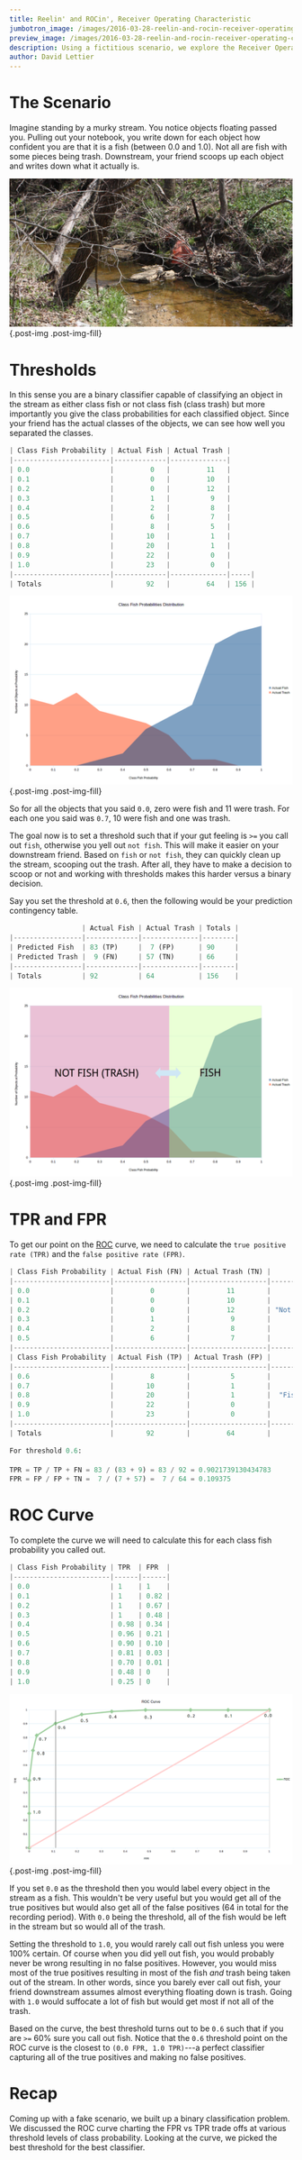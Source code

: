 ```yaml
---
title: Reelin' and ROCin', Receiver Operating Characteristic
jumbotron_image: /images/2016-03-28-reelin-and-rocin-receiver-operating-characteristic/jumbotron_image.jpg
preview_image: /images/2016-03-28-reelin-and-rocin-receiver-operating-characteristic/preview_image.jpg
description: Using a fictitious scenario, we explore the Receiver Operating Characteristic metric.
author: David Lettier
---
```


# The Scenario

Imagine standing by a murky stream. You notice objects floating passed you.
Pulling out your notebook, you write down for each object how confident you are that it is a fish (between 0.0 and 1.0).
Not all are fish with some pieces being trash. Downstream, your friend scoops up each object and writes down what it actually is.

![The Murky Stream](/images/2016-03-28-reelin-and-rocin-receiver-operating-characteristic/stream.jpg){.post-img .post-img-fill}

# Thresholds

In this sense you are a binary classifier capable of classifying an object in the stream as either
class fish or not class fish (class trash) but more importantly you give the class probabilities for each classified object.
Since your friend has the actual classes of the objects, we can see how well you separated the classes.

```python
| Class Fish Probability | Actual Fish | Actual Trash |
|------------------------|-------------|--------------|
| 0.0                    |         0   |         11   |
| 0.1                    |         0   |         10   |
| 0.2                    |         0   |         12   |
| 0.3                    |         1   |          9   |
| 0.4                    |         2   |          8   |
| 0.5                    |         6   |          7   |
| 0.6                    |         8   |          5   |
| 0.7                    |        10   |          1   |
| 0.8                    |        20   |          1   |
| 0.9                    |        22   |          0   |
| 1.0                    |        23   |          0   |
|------------------------|-------------|--------------|-----|
| Totals                 |        92   |         64   | 156 |
```

![Class Fish Probabilities Distribution](/images/2016-03-28-reelin-and-rocin-receiver-operating-characteristic/cfp.png){.post-img .post-img-fill}

So for all the objects that you said `0.0`, zero were fish and 11 were trash. For each one you said was `0.7`, 10 were fish and one was trash.

The goal now is to set a threshold such that if your gut feeling is `>=` you call out `fish`, otherwise you yell out `not fish`. This will make it easier on your downstream friend. Based on `fish` or `not fish`, they can quickly clean up the stream, scooping out the trash. After all, they have to make a decision to scoop or not and working with thresholds makes this harder versus a binary decision.

Say you set the threshold at `0.6`, then the following would be your prediction contingency table.

```python
                  | Actual Fish | Actual Trash | Totals |
|-----------------|-------------|--------------|--------|
| Predicted Fish  | 83 (TP)     |  7 (FP)      | 90     |
| Predicted Trash |  9 (FN)     | 57 (TN)      | 66     |
|-----------------|-------------|--------------|--------|
| Totals          | 92          | 64           | 156    |
```

![Threshold set a 0.6](/images/2016-03-28-reelin-and-rocin-receiver-operating-characteristic/cfp1.png){.post-img .post-img-fill}

# TPR and FPR

To get our point on the [ROC](https://en.wikipedia.org/wiki/Receiver_operating_characteristic) curve, we need to calculate the `true positive rate (TPR)` and the `false positive rate (FPR)`.

```python
| Class Fish Probability | Actual Fish (FN) | Actual Trash (TN) |
|------------------------|------------------|-------------------|------------|
| 0.0                    |         0        |         11        |            |
| 0.1                    |         0        |         10        |            |
| 0.2                    |         0        |         12        | "Not Fish" |
| 0.3                    |         1        |          9        |            |
| 0.4                    |         2        |          8        |            |
| 0.5                    |         6        |          7        |            |
|------------------------|------------------|-------------------|------------|
| Class Fish Probability | Actual Fish (TP) | Actual Trash (FP) |
|------------------------|------------------|-------------------|------------|
| 0.6                    |         8        |          5        |            | <-- Threshold
| 0.7                    |        10        |          1        |            |
| 0.8                    |        20        |          1        |  "Fish"    |
| 0.9                    |        22        |          0        |            |
| 1.0                    |        23        |          0        |            |
|------------------------|------------------|-------------------|------------|
| Totals                 |        92        |         64        |
```

```python
For threshold 0.6:

TPR = TP / TP + FN = 83 / (83 + 9) = 83 / 92 = 0.9021739130434783
FPR = FP / FP + TN =  7 / (7 + 57) =  7 / 64 = 0.109375
```

# ROC Curve

To complete the curve we will need to calculate this for each class fish probability you called out.

```python
| Class Fish Probability | TPR  | FPR  |
|------------------------|------|------|
| 0.0                    | 1    | 1    |
| 0.1                    | 1    | 0.82 |
| 0.2                    | 1    | 0.67 |
| 0.3                    | 1    | 0.48 |
| 0.4                    | 0.98 | 0.34 |
| 0.5                    | 0.96 | 0.21 |
| 0.6                    | 0.90 | 0.10 |
| 0.7                    | 0.81 | 0.03 |
| 0.8                    | 0.70 | 0.01 |
| 0.9                    | 0.48 | 0    |
| 1.0                    | 0.25 | 0    |
```

![ROC Curve](/images/2016-03-28-reelin-and-rocin-receiver-operating-characteristic/roc.png){.post-img .post-img-fill}

If you set `0.0` as the threshold then you would label every object in the stream as a fish.
This wouldn't be very useful but you would get all of the true positives but would also get all of the false positives (64 in total for the recording period).
With `0.0` being the threshold, all of the fish would be left in the stream but so would all of the trash.

Setting the threshold to `1.0`, you would rarely call out fish unless you were 100% certain.
Of course when you did yell out fish, you would probably never be wrong resulting in no false positives.
However, you would miss most of the true positives resulting in most of the fish <i>and</i> trash being taken out of the stream.
In other words, since you barely ever call out fish, your friend downstream assumes almost everything floating down is trash.
Going with `1.0` would suffocate a lot of fish but would get most if not all of the trash.

Based on the curve, the best threshold turns out to be `0.6` such that if you are `>=` 60% sure you call out fish. Notice that the `0.6` threshold point on the ROC curve is the closest to `(0.0 FPR, 1.0 TPR)`---a perfect classifier capturing all of the true positives and making no false positives.

# Recap

Coming up with a fake scenario, we built up a binary classification problem. We discussed the ROC curve charting the FPR vs TPR trade offs at various threshold levels of class probability. Looking at the curve, we picked the best threshold for the best classifier.
